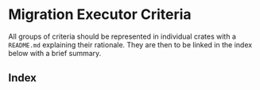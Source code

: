 # Migration Executor Criteria
All groups of criteria should be represented in individual crates with a `README.md` explaining their rationale. They are then to be linked in the index below with a brief summary. 

## Index